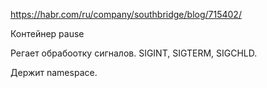 https://habr.com/ru/company/southbridge/blog/715402/

Контейнер pause

Регает обрабоотку сигналов.
SIGINT, SIGTERM, SIGCHLD.

Держит namespace.

